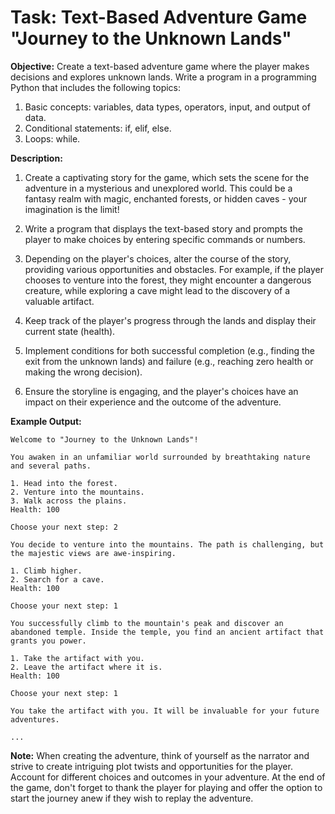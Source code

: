 # Task: Text-Based Adventure Game "Journey to the Unknown Lands"

**Objective:** Create a text-based adventure game where the player makes decisions and explores unknown lands. Write a program in a programming Python that includes the following topics:

1. Basic concepts: variables, data types, operators, input, and output of data.
2. Conditional statements: if, elif, else.
3. Loops: while.

**Description:**
1. Create a captivating story for the game, which sets the scene for the adventure in a mysterious and unexplored world. This could be a fantasy realm with magic, enchanted forests, or hidden caves - your imagination is the limit!

2. Write a program that displays the text-based story and prompts the player to make choices by entering specific commands or numbers.

3. Depending on the player's choices, alter the course of the story, providing various opportunities and obstacles. For example, if the player chooses to venture into the forest, they might encounter a dangerous creature, while exploring a cave might lead to the discovery of a valuable artifact.

4. Keep track of the player's progress through the lands and display their current state (health).

5. Implement conditions for both successful completion (e.g., finding the exit from the unknown lands) and failure (e.g., reaching zero health or making the wrong decision).

6. Ensure the storyline is engaging, and the player's choices have an impact on their experience and the outcome of the adventure.

**Example Output:**
```
Welcome to "Journey to the Unknown Lands"!

You awaken in an unfamiliar world surrounded by breathtaking nature and several paths.

1. Head into the forest.
2. Venture into the mountains.
3. Walk across the plains.
Health: 100

Choose your next step: 2

You decide to venture into the mountains. The path is challenging, but the majestic views are awe-inspiring.

1. Climb higher.
2. Search for a cave.
Health: 100

Choose your next step: 1

You successfully climb to the mountain's peak and discover an abandoned temple. Inside the temple, you find an ancient artifact that grants you power.

1. Take the artifact with you.
2. Leave the artifact where it is.
Health: 100

Choose your next step: 1

You take the artifact with you. It will be invaluable for your future adventures.

...

```

**Note:**
When creating the adventure, think of yourself as the narrator and strive to create intriguing plot twists and opportunities for the player. Account for different choices and outcomes in your adventure. At the end of the game, don't forget to thank the player for playing and offer the option to start the journey anew if they wish to replay the adventure.
